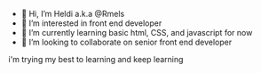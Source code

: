- 👋 Hi, I’m Heldi a.k.a @Rmels
- 👀 I’m interested in front end developer
- 🌱 I’m currently learning basic html, CSS, and javascript for now
- 💞️ I’m looking to collaborate on senior front end developer

i'm trying my best to learning and keep learning

<!---
Rmels/Rmels is a ✨ special ✨ repository because its `README.md` (this file) appears on your GitHub profile.
You can click the Preview link to take a look at your changes.
--->
